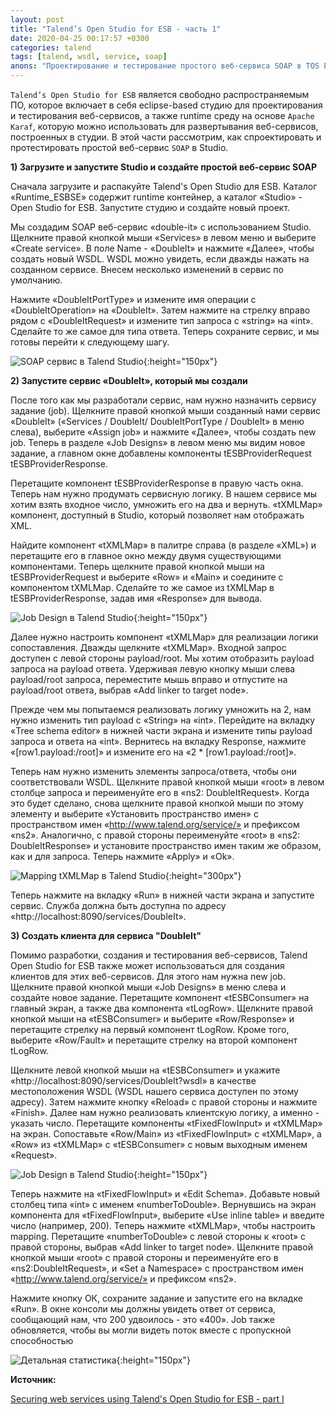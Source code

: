 ```yaml
---
layout: post
title: "Talend’s Open Studio for ESB - часть 1"
date: 2020-04-25 00:17:57 +0300
categories: talend
tags: [talend, wsdl, service, soap]
anons: "Проектирование и тестирование простого веб-сервиса SOAP в TOS ESB"
---
```

`Talend’s Open Studio for ESB` является свободно распространяемым ПО, которое включает в себя eclipse-based студию для проектирования и тестирования веб-сервисов, а также runtime среду на основе `Apache Karaf`, которую можно использовать для развертывания веб-сервисов, построенных в студии. В этой части рассмотрим, как спроектировать и протестировать простой веб-сервис `SOAP` в Studio.

<b>1) Загрузите и запустите Studio и создайте простой веб-сервис SOAP</b>

Сначала загрузите и распакуйте Talend's Open Studio для ESB. Каталог «Runtime_ESBSE» содержит runtime контейнер, а каталог «Studio» - Open Studio for ESB. Запустите студию и создайте новый проект.

Мы создадим SOAP веб-сервис «double-it» с использованием Studio. Щелкните правой кнопкой мыши «Services» в левом меню и выберите «Create service». В поле Name - «DoubleIt» и нажмите «Далее», чтобы создать новый WSDL. WSDL можно увидеть, если дважды нажать на созданном сервисе. Внесем несколько изменений в сервис по умолчанию.

Нажмите «DoubleItPortType» и измените имя операции с «DoubleItOperation» на «DoubleIt». Затем нажмите на стрелку вправо рядом с «DoubleItRequest» и измените тип запроса с «string» на «int». Сделайте то же самое для типа ответа. Теперь сохраните сервис, и мы готовы перейти к следующему шагу.

![SOAP сервис в Talend Studio](https://drive.google.com/uc?export=view&id=1KZJ01_l--YInJXbLHavL3rQFPrdyNpTd){:height="150px"}

<b>2) Запустите сервис «DoubleIt», который мы создали</b>

После того как мы разработали сервис, нам нужно назначить сервису задание (job). Щелкните правой кнопкой мыши созданный нами сервис «DoubleIt» («Services / DoubleIt/ DoubleItPortType / DoubleIt» в меню слева), выберите «Assign job» и нажмите «Далее», чтобы создать new job. Теперь в разделе «Job Designs» в левом меню мы видим новое задание, а главном окне добавлены компоненты tESBProviderRequest tESBProviderResponse.

Перетащите компонент tESBProviderResponse в правую часть окна. Теперь нам нужно продумать сервисную логику. В нашем сервисе мы хотим взять входное число, умножить его на два и вернуть. «tXMLMap» компонент, доступный в Studio, который позволяет нам отображать XML.

Найдите компонент «tXMLMap» в палитре справа (в разделе «XML») и перетащите его в главное окно между двумя существующими компонентами. Теперь щелкните правой кнопкой мыши на tESBProviderRequest и выберите «Row» и «Main» и соедините с компонентом tXMLMap. Сделайте то же самое из tXMLMap в tESBProviderResponse, задав имя «Response» для вывода.

![Job Design в Talend Studio](https://drive.google.com/uc?export=view&id=1c6LobuOwqUAbu0YbiWxM9Eb1lG5x7rCk){:height="150px"}

Далее нужно настроить компонент «tXMLMap» для реализации логики сопоставления. Дважды щелкните «tXMLMap». Входной запрос доступен с левой стороны payload/root. Мы хотим отобразить payload запроса на payload ответа. Удерживая левую кнопку мыши слева payload/root запроса, переместите мышь вправо и отпустите на payload/root ответа, выбрав «Add linker to target node».

Прежде чем мы попытаемся реализовать логику умножить на 2, нам нужно изменить тип payload с «String» на «int». Перейдите на вкладку «Tree schema editor» в нижней части экрана и измените типы payload запроса и ответа на «int». Вернитесь на вкладку Response, нажмите «[row1.payload:/root]» и измените его на «2 * [row1.payload:/root]».

Теперь нам нужно изменить элементы запроса/ответа, чтобы они соответствовали WSDL. Щелкните правой кнопкой мыши «root» в левом столбце запроса и переименуйте его в «ns2: DoubleItRequest». Когда это будет сделано, снова щелкните правой кнопкой мыши по этому элементу и выберите «Установить пространство имен» с пространством имен «http://www.talend.org/service/» и префиксом «ns2». Аналогично, с правой стороны переименуйте «root» в «ns2: DoubleItResponse» и установите пространство имен таким же образом, как и для запроса. Теперь нажмите «Apply» и «Ok».

![Mapping tXMLMap в Talend Studio](https://drive.google.com/uc?export=view&id=11bLKrSy0WiaQxXa3x41AFFzMd72YKGaD){:height="300px"}

Теперь нажмите на вкладку «Run» в нижней части экрана и запустите сервис. Служба должна быть доступна по адресу «http://localhost:8090/services/DoubleIt».

<b>3) Создать клиента для сервиса "DoubleIt"</b>

Помимо разработки, создания и тестирования веб-сервисов, Talend Open Studio for ESB также может использоваться для создания клиентов для этих веб-сервисов. Для этого нам нужна new job. Щелкните правой кнопкой мыши «Job Designs» в меню слева и создайте новое задание. Перетащите компонент «tESBConsumer» на главный экран, а также два компонента «tLogRow». Щелкните правой кнопкой мыши на «tESBConsumer» и выберите «Row/Response» и перетащите стрелку на первый компонент tLogRow. Кроме того, выберите «Row/Fault» и перетащите стрелку на второй компонент tLogRow.
 
Щелкните левой кнопкой мыши на «tESBConsumer» и укажите «http://localhost:8090/services/DoubleIt?wsdl» в качестве местоположения WSDL (WSDL нашего сервиса доступен по этому адресу). Затем нажмите кнопку «Reload» с правой стороны и нажмите «Finish». Далее нам нужно реализовать клиентскую логику, а именно - указать число. Перетащите компоненты «tFixedFlowInput» и «tXMLMap» на экран. Сопоставьте «Row/Main» из «tFixedFlowInput» с «tXMLMap», а «Row» из «tXMLMap» с «tESBConsumer» с новым выходным именем «Request».

![Job Design в Talend Studio](https://drive.google.com/uc?export=view&id=1qfvFqx47MDTboZQZctDo0zxf33eS9UoX){:height="150px"}

Теперь нажмите на «tFixedFlowInput» и «Edit Schema». Добавьте новый столбец типа «int» с именем «numberToDouble». Вернувшись на экран компонента для «tFixedFlowInput», выберите «Use inline table» и введите число (например, 200). Теперь нажмите «tXMLMap», чтобы настроить mapping. Перетащите «numberToDouble» с левой стороны к «root» с правой стороны, выбрав «Add linker to target node». Щелкните правой кнопкой мыши «root» с правой стороны и переименуйте его в «ns2:DoubleItRequest», и «Set a Namespace» с пространством имен «http://www.talend.org/service/» и префиксом «ns2».

Нажмите кнопку ОК, сохраните задание и запустите его на вкладке «Run». В окне консоли мы должны увидеть ответ от сервиса, сообщающий нам, что 200 удвоилось - это «400». Job также обновляется, чтобы вы могли видеть поток вместе с пропускной способностью


![Детальная статистика](https://drive.google.com/uc?export=view&id=1C3KpOUrCb4RR8kGjnRJLSRYMfXp_NedL){:height="150px"}


<b>Источник:</b>

[Securing web services using Talend's Open Studio for ESB - part I][source-article]

[source-article]: https://coheigea.blogspot.com/2018/05/securing-web-services-using-talends.html
